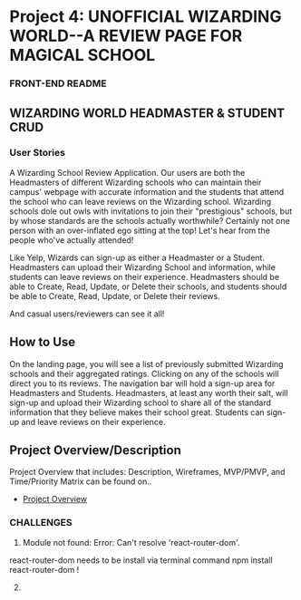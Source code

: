 # Project 4: UNOFFICIAL WIZARDING WORLD--A REVIEW PAGE FOR MAGICAL SCHOOL

### FRONT-END README

## WIZARDING WORLD HEADMASTER & STUDENT CRUD

### User Stories

A Wizarding School Review Application. Our users are both the Headmasters of different Wizarding schools who can maintain their campus' webpage with accurate information and the students that attend the school who can leave reviews on the Wizarding school. Wizarding schools dole out owls with invitations to join their "prestigious" schools, but by whose standards are the schools actually worthwhile? Certainly not one person with an over-inflated ego sitting at the top! Let's hear from the people who've actually attended!

Like Yelp, Wizards can sign-up as either a Headmaster or a Student. Headmasters can upload their Wizarding School and information, while students can leave reviews on their experience. Headmasters should be able to Create, Read, Update, or Delete their schools, and students should be able to Create, Read, Update, or Delete their reviews.

And casual users/reviewers can see it all!

## How to Use

On the landing page, you will see a list of previously submitted Wizarding schools and their aggregated ratings. Clicking on any of the schools will direct you to its reviews. The navigation bar will hold a sign-up area for Headmasters and Students. Headmasters, at least any worth their salt, will sign-up and upload their Wizarding school to share all of the standard information that they believe makes their school great. Students can sign-up and leave reviews on their experience.

## Project Overview/Description

Project Overview that includes: Description, Wireframes, MVP/PMVP, and Time/Priority Matrix can be found on..

- [Project Overview](planning/project-worksheet.md)

### CHALLENGES

1. Module not found: Error: Can't resolve 'react-router-dom'.

react-router-dom needs to be install via terminal command npm install react-router-dom !

2.
